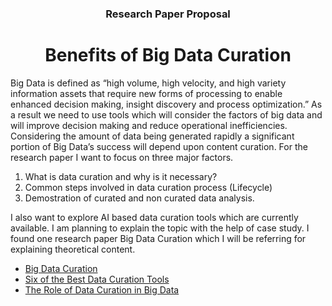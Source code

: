 <h3 align="center">Research Paper Proposal</h3>
<h1 align="center">Benefits of Big Data Curation</h1>
 
Big Data is defined as “high volume, high velocity, and high variety information assets that require new forms of processing to enable enhanced decision making, insight discovery and process optimization.” As a result we need to use tools which will consider the factors of big data and will improve decision making and reduce operational inefficiencies. Considering the amount of data being generated rapidly a significant portion of Big Data’s success will depend upon content curation. For the research paper I want to focus on three major factors. 
1. What is data curation and why is it necessary? 
2. Common steps involved in data curation process (Lifecycle) 
3. Demostration of curated and non curated data analysis. 

I also want to explore AI based data curation tools which are currently available. I am planning to explain the topic with the help of case study. I found one research paper Big Data Curation which I will be referring for explaining theoretical content.
 
- [Big Data Curation](https://link.springer.com/chapter/10.1007/978-3-319-21569-3_6)
- [Six of the Best Data Curation Tools](https://medium.com/hackernoon/six-of-the-best-data-curation-tools-in-2019-d26cd2103d57)
- [The Role of Data Curation in Big Data](https://www.datasciencecentral.com/the-role-of-data-curation-in-big-data/)


